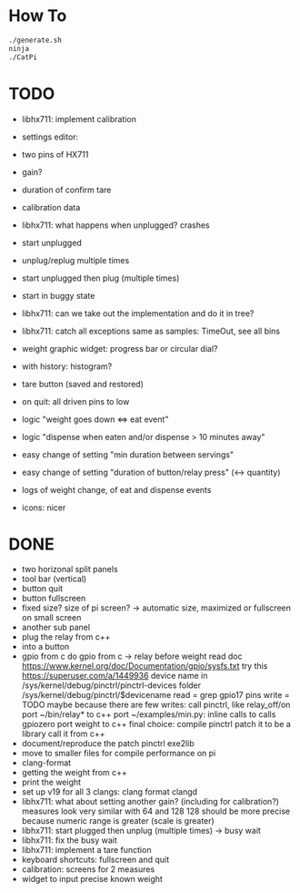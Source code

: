 # How To
```bash
./generate.sh
ninja
./CatPi
```

# TODO
- libhx711: implement calibration
- settings editor:
 - two pins of HX711
 - gain?
 - duration of confirm tare
 - calibration data
- libhx711: what happens when unplugged? crashes
 - start unplugged
 - unplug/replug multiple times
 - start unplugged then plug (multiple times)
 - start in buggy state
- libhx711: can we take out the implementation and do it in tree?
- libhx711: catch all exceptions same as samples: TimeOut, see all bins

- weight graphic widget: progress bar or circular dial?
- with history: histogram?
- tare button (saved and restored)

- on quit: all driven pins to low

- logic "weight goes down <=> eat event"
- logic "dispense when eaten and/or dispense > 10 minutes away"

- easy change of setting "min duration between servings"
- easy change of setting "duration of button/relay press" (<-> quantity)

- logs of weight change, of eat and dispense events
- icons: nicer

# DONE
- two horizonal split panels
- tool bar (vertical)
- button quit
- button fullscreen
- fixed size? size of pi screen?
-> automatic size, maximized or fullscreen on small screen
- another sub panel
- plug the relay from c++
- into a button
- gpio from c
do gpio from c -> relay before weight
  read doc https://www.kernel.org/doc/Documentation/gpio/sysfs.txt
  try this https://superuser.com/a/1449936
  device name in /sys/kernel/debug/pinctrl/pinctrl-devices
  folder /sys/kernel/debug/pinctrl/$devicename
  read = grep gpio17 pins
  write = TODO
  maybe because there are few writes:
  call pinctrl, like relay_off/on
  port ~/bin/relay* to c++
  port ~/examples/min.py:
    inline calls to calls gpiozero
  port weight to c++
  final choice: compile pinctrl
  patch it to be a library
  call it from c++
- document/reproduce the patch pinctrl exe2lib
- move to smaller files for compile performance on pi
- clang-format
- getting the weight from c++
- print the weight
- set up v19 for all 3 clangs: clang format clangd
- libhx711: what about setting another gain? (including for calibration?)
  measures look very similar with 64 and 128
  128 should be more precise because numeric range is greater (scale is greater)
- libhx711: start plugged then unplug (multiple times) -> busy wait
- libhx711: fix the busy wait
- libhx711: implement a tare function
- keyboard shortcuts: fullscreen and quit
- calibration: screens for 2 measures
- widget to input precise known weight
